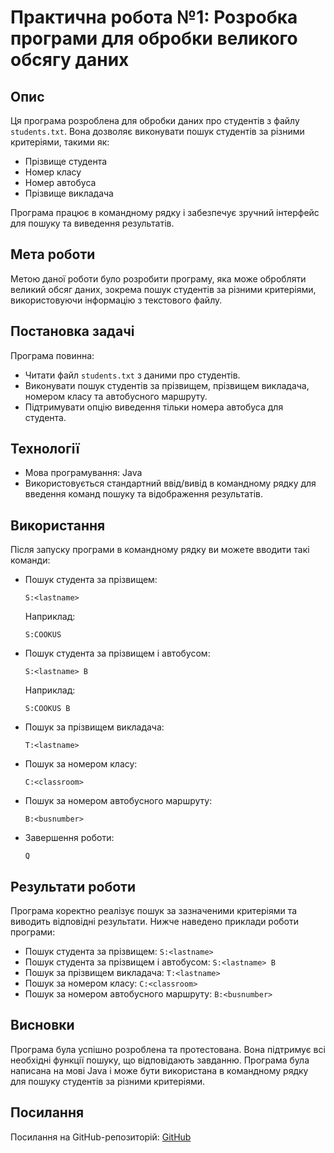 
# Практична робота №1: Розробка програми для обробки великого обсягу даних

## Опис
Ця програма розроблена для обробки даних про студентів з файлу `students.txt`. Вона дозволяє виконувати пошук студентів за різними критеріями, такими як:
- Прізвище студента
- Номер класу
- Номер автобуса
- Прізвище викладача

Програма працює в командному рядку і забезпечує зручний інтерфейс для пошуку та виведення результатів.

## Мета роботи
Метою даної роботи було розробити програму, яка може обробляти великий обсяг даних, зокрема пошук студентів за різними критеріями, використовуючи інформацію з текстового файлу.

## Постановка задачі
Програма повинна:
- Читати файл `students.txt` з даними про студентів.
- Виконувати пошук студентів за прізвищем, прізвищем викладача, номером класу та автобусного маршруту.
- Підтримувати опцію виведення тільки номера автобуса для студента.

## Технології
- Мова програмування: Java
- Використовується стандартний ввід/вивід в командному рядку для введення команд пошуку та відображення результатів.

## Використання
Після запуску програми в командному рядку ви можете вводити такі команди:

- Пошук студента за прізвищем:
  ```
  S:<lastname>
  ```
  Наприклад:
  ```
  S:COOKUS
  ```

- Пошук студента за прізвищем і автобусом:
  ```
  S:<lastname> B
  ```
  Наприклад:
  ```
  S:COOKUS B
  ```

- Пошук за прізвищем викладача:
  ```
  T:<lastname>
  ```

- Пошук за номером класу:
  ```
  C:<classroom>
  ```

- Пошук за номером автобусного маршруту:
  ```
  B:<busnumber>
  ```

- Завершення роботи:
  ```
  Q
  ```

## Результати роботи
Програма коректно реалізує пошук за зазначеними критеріями та виводить відповідні результати. Нижче наведено приклади роботи програми:

- Пошук студента за прізвищем: `S:<lastname>`
- Пошук студента за прізвищем і автобусом: `S:<lastname> B`
- Пошук за прізвищем викладача: `T:<lastname>`
- Пошук за номером класу: `C:<classroom>`
- Пошук за номером автобусного маршруту: `B:<busnumber>`

## Висновки
Програма була успішно розроблена та протестована. Вона підтримує всі необхідні функції пошуку, що відповідають завданню. Програма була написана на мові Java і може бути використана в командному рядку для пошуку студентів за різними критеріями.

## Посилання
Посилання на GitHub-репозиторій: [GitHub](https://github.com/roman-horbachov/SchoolSearch)
